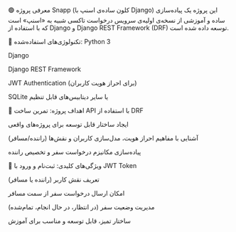 🟢 معرفی پروژه Snapp (کلون ساده‌ی اسنپ با Django)
این پروژه یک پیاده‌سازی ساده و آموزشی از نسخه‌ی اولیه‌ی سرویس درخواست تاکسی شبیه به «اسنپ» است که با استفاده از Django و Django REST Framework (DRF) توسعه داده شده است.

🔧 تکنولوژی‌های استفاده‌شده:
Python 3

Django

Django REST Framework

JWT Authentication (برای احراز هویت کاربران)

SQLite یا سایر دیتابیس‌های قابل تنظیم

🎯 اهداف پروژه:
تمرین ساخت API با استفاده از DRF

ایجاد ساختار قابل توسعه برای پروژه‌های واقعی

آشنایی با مفاهیم احراز هویت، مدل‌سازی کاربران و نقش‌ها (راننده/مسافر)

پیاده‌سازی مکانیزم درخواست سفر و تخصیص راننده

🧩 ویژگی‌های کلیدی:
ثبت‌نام و ورود با JWT Token

تعریف نقش کاربر (راننده یا مسافر)

امکان ارسال درخواست سفر از سمت مسافر

مدیریت وضعیت سفر (در انتظار، در حال انجام، تمام‌شده)

ساختار تمیز، قابل توسعه و مناسب برای آموزش
